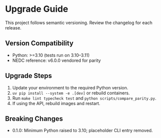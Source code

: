 # Upgrade Guide

This project follows semantic versioning. Review the changelog for each release.

## Version Compatibility
- Python: >=3.10 (tests run on 3.10–3.11)
- NEDC reference: v6.0.0 vendored for parity

## Upgrade Steps
1. Update your environment to the required Python version.
2. `uv pip install --system -e .[dev]` or rebuild containers.
3. Run `make lint typecheck test` and `python scripts/compare_parity.py`.
4. If using the API, rebuild images and restart.

## Breaking Changes
- 0.1.0: Minimum Python raised to 3.10; placeholder CLI entry removed.
